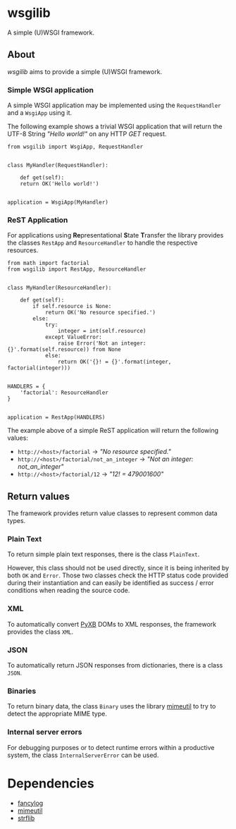 # wsgilib
A simple (U)WSGI framework.

## About
*wsgilib* aims to provide a simple (U)WSGI framework.

### Simple WSGI application
A simple WSGI application may be implemented using the `RequestHandler` and a `WsgiApp` using it.

The following example shows a trivial WSGI application that will return the UTF-8 String *"Hello world!"* on any HTTP *GET* request.

    from wsgilib import WsgiApp, RequestHandler


    class MyHandler(RequestHandler):

        def get(self):
	    return OK('Hello world!')


    application = WsgiApp(MyHandler)


### ReST Application
For applications using **Re**presentational **S**tate **T**ransfer the library provides the classes `RestApp` and `ResourceHandler` to handle the respective resources.

    from math import factorial
    from wsgilib import RestApp, ResourceHandler


    class MyHandler(ResourceHandler):

        def get(self):
            if self.resource is None:
                return OK('No resource specified.')
            else:
                try:
                    integer = int(self.resource)
                except ValueError:
                    raise Error('Not an integer: {}'.format(self.resource)) from None
                else:
                    return OK('{}! = {}'.format(integer, factorial(integer)))


    HANDLERS = {
        'factorial': ResourceHandler
    }


    application = RestApp(HANDLERS)

The example above of a simple ReST application will return the following values:
* `http://<host>/factorial` → *"No resource specified."*
* `http://<host>/factorial/not_an_integer` → *"Not an integer: not_an_integer"*
* `http://<host>/factorial/12` → *"12! = 479001600"*

## Return values
The framework provides return value classes to represent common data types.

### Plain Text
To return simple plain text responses, there is the class `PlainText`.

However, this class should not be used directly, since it is being inherited by both `OK` and `Error`.
Those two classes check the HTTP status code provided during their instantiation and can easily be identified as success / error conditions when reading the source code.

### XML
To automatically convert [PyXB](https://github.com/pabigot/pyxb) DOMs to XML responses, the framework provides the class `XML`.

### JSON
To automatically return JSON responses from dictionaries, there is a class `JSON`.

### Binaries
To return binary data, the class `Binary` uses the library [mimeutil](https://github.com/HOMEINFO/mimeutil) to try to detect the appropriate MIME type.

### Internal server errors
For debugging purposes or to detect runtime errors within a productive system, the class `InternalServerError` can be used.

# Dependencies
* [fancylog](https://github.com/HOMEINFO/fancylog)
* [mimeutil](https://github.com/HOMEINFO/mimeutil)
* [strflib](https://github.com/HOMEINFO/strflib)
